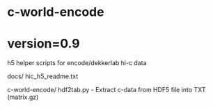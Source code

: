 # c-world-encode
# version=0.9
h5 helper scripts for encode/dekkerlab hi-c data

docs/
	hic_h5_readme.txt

c-world-encode/
	hdf2tab.py - Extract c-data from HDF5 file into TXT (matrix.gz)

